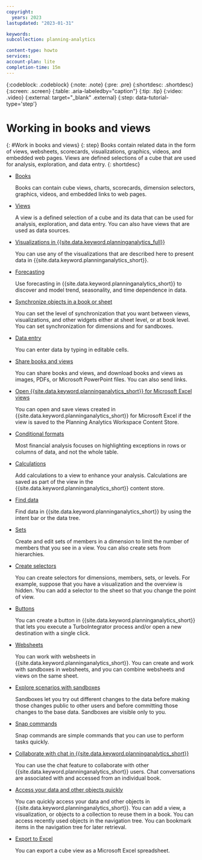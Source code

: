 ```yaml
---
copyright:
  years: 2023
lastupdated: "2023-01-31"

keywords:
subcollection: planning-analytics

content-type: howto
services:
account-plan: lite
completion-time: 15m
---
```


{:codeblock: .codeblock}
{:note: .note}
{:pre: .pre}
{:shortdesc: .shortdesc}
{:screen: .screen}
{:table: .aria-labeledby="caption"}
{:tip: .tip}
{:video: .video}
{:external: target="_blank" .external}
{:step: data-tutorial-type='step'}

# Working in books and views
{: #Work in books and views}
{: step}
Books contain related data in the form of views, websheets, scorecards, visualizations, graphics, videos, and embedded web pages. Views are defined selections of a cube that are used for analysis, exploration, and data entry.
{: shortdesc}

- [Books](https://www.ibm.com/docs/en/planning-analytics/2.0.0?topic=wibv-books)

  Books can contain cube views, charts, scorecards, dimension selectors, graphics, videos, and embedded links to web pages.

- [Views](https://www.ibm.com/docs/en/planning-analytics/2.0.0?topic=wibv-views)

  A view is a defined selection of a cube and its data that can be used for analysis, exploration, and data entry. You can also have      views that are used as data sources.

- [Visualizations in {{site.data.keyword.planninganalytics_full}}](https://www.ibm.com/docs/en/planning-analytics/2.0.0?topic=wibv-visualizations-in-planning-analytics-workspace)

  You can use any of the visualizations that are described here to present data in {{site.data.keyword.planninganalytics_short}}.

- [Forecasting](https://www.ibm.com/docs/en/planning-analytics/2.0.0?topic=wibv-forecasting)

  Use forecasting in {{site.data.keyword.planninganalytics_short}} to discover and model trend, seasonality, and time dependence in data.

- [Synchronize objects in a book or sheet](https://www.ibm.com/docs/en/planning-analytics/2.0.0?topic=wibv-synchronize-objects-in-book-sheet)

  You can set the level of synchronization that you want between views, visualizations, and other widgets either at sheet level, or at book level. You can set synchronization for dimensions and for sandboxes.

- [Data entry](https://www.ibm.com/docs/en/planning-analytics/2.0.0?topic=wibv-data-entry)

  You can enter data by typing in editable cells.

- [Share books and views](https://www.ibm.com/docs/en/planning-analytics/2.0.0?topic=wibv-share-books-views)

  You can share books and views, and download books and views as images, PDFs, or Microsoft PowerPoint files. You can also send links.

- [Open {{site.data.keyword.planninganalytics_short}} for Microsoft Excel views](https://www.ibm.com/docs/en/planning-analytics/2.0.0?topic=views-open-planning-analytics-microsoft-excel)

  You can open and save views created in {{site.data.keyword.planninganalytics_short}} for Microsoft Excel if the view is saved to the Planning Analytics Workspace Content Store.

- [Conditional formats](https://www.ibm.com/docs/en/planning-analytics/2.0.0?topic=wibv-conditional-formats)

  Most financial analysis focuses on highlighting exceptions in rows or columns of data, and not the whole table.

- [Calculations](https://www.ibm.com/docs/en/planning-analytics/2.0.0?topic=wibv-calculations)

  Add calculations to a view to enhance your analysis. Calculations are saved as part of the view in the {{site.data.keyword.planninganalytics_short}} content store.

- [Find data](https://www.ibm.com/docs/en/planning-analytics/2.0.0?topic=wibv-find-data)

  Find data in {{site.data.keyword.planninganalytics_short}} by using the intent bar or the data tree.

- [Sets](https://www.ibm.com/docs/en/planning-analytics/2.0.0?topic=wibv-sets)

  Create and edit sets of members in a dimension to limit the number of members that you see in a view. You can also create sets from hierarchies.

- [Create selectors](https://www.ibm.com/docs/en/planning-analytics/2.0.0?topic=wibv-create-selectors)

  You can create selectors for dimensions, members, sets, or levels. For example, suppose that you have a visualization and the overview is hidden. You can add a selector to the sheet so that you change the point of view.

- [Buttons](https://www.ibm.com/docs/en/planning-analytics/2.0.0?topic=wibv-buttons)

  You can create a button in {{site.data.keyword.planninganalytics_short}} that lets you execute a TurboIntegrator process and/or open a new destination with a single click.

- [Websheets](https://www.ibm.com/docs/en/planning-analytics/2.0.0?topic=views-websheets)

  You can work with websheets in {{site.data.keyword.planninganalytics_short}}. You can create and work with sandboxes in websheets, and you can combine websheets and views on the same sheet.

- [Explore scenarios with sandboxes](https://www.ibm.com/docs/en/planning-analytics/2.0.0?topic=wibv-explore-scenarios-sandboxes)

  Sandboxes let you try out different changes to the data before making those changes public to other users and before committing those changes to the base data. Sandboxes are visible only to you.

- [Snap commands](https://www.ibm.com/docs/en/planning-analytics/2.0.0?topic=wibv-snap-commands)

  Snap commands are simple commands that you can use to perform tasks quickly.

- [Collaborate with chat in {{site.data.keyword.planninganalytics_short}}](https://www.ibm.com/docs/en/planning-analytics/2.0.0?topic=views-collaborate-chat-in-planning-analytics-workspace-classic)

  You can use the chat feature to collaborate with other {{site.data.keyword.planninganalytics_short}} users. Chat conversations are associated with and accessed from an individual book.

- [Access your data and other objects quickly](https://www.ibm.com/docs/en/planning-analytics/2.0.0?topic=wibv-access-your-data-other-objects-quickly)

  You can quickly access your data and other objects in {{site.data.keyword.planninganalytics_short}}. You can add a view, a visualization, or objects to a collection to reuse them in a book. You can access recently used objects in the navigation tree. You can bookmark items in the navigation tree for later retrieval.

- [Export to Excel](https://www.ibm.com/docs/en/planning-analytics/2.0.0?topic=wibv-export-excel)

  You can export a cube view as a Microsoft Excel spreadsheet.
